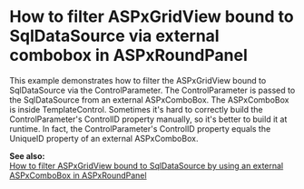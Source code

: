 # How to filter ASPxGridView bound to SqlDataSource via external combobox in ASPxRoundPanel


<p>This example demonstrates how to filter the ASPxGridView bound to SqlDataSource via the ControlParameter. The ControlParameter is passed to the SqlDataSource from an external ASPxComboBox. The ASPxComboBox is inside TemplateControl. Sometimes it's hard to correctly build the ControlParameter's ControlID property manually, so it's better to build it at runtime. In fact, the ControlParameter's ControlID property equals the UniqueID property of an external ASPxComboBox.</p><p><strong>See also:</strong><br />
<a href="https://www.devexpress.com/Support/Center/p/E2040">How to filter ASPxGridView bound to SqlDataSource by using an external ASPxComboBox in ASPxRoundPanel</a></p>

<br/>


